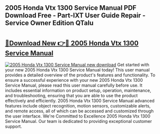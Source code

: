 ## 2005 Honda Vtx 1300 Service Manual PDF Download Free - Part-IXT User Guide Repair - Service Owner Edition QTalu

# <h2><a href="http://bc21446.oget.top/?id=2005+Honda+Vtx+1300+Service+Manual">🔗Download New 👉🔴 2005 Honda Vtx 1300 Service Manual</a></h2>

[![2005 Honda Vtx 1300 Service Manual new download](https://i.imgur.com/5g1atiW.png)](http://bc21446.oget.top/?id=2005+Honda+Vtx+1300+Service+Manual)
Get started with your new 2005 Honda Vtx 1300 Service Manual today! This user manual provides a detailed overview of the product's features and functionality. To ensure a successful experience with your new 2005 Honda Vtx 1300 Service Manual, please read this user manual carefully before use. It includes essential information on product setup, operation, maintenance, and troubleshooting, ensuring that you are able to use the product effectively and efficiently. 2005 Honda Vtx 1300 Service Manual advanced features include object recognition, motion sensors, customizable alerts, and remote access, all of which can be accessed and customized through the user interface. We're Committed to Excellence 2005 Honda Vtx 1300 Service Manual. Our team is dedicated to providing exceptional customer support.
